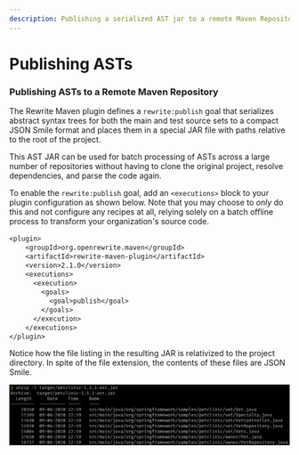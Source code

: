 ```yaml
---
description: Publishing a serialized AST jar to a remote Maven Repository
---
```


# Publishing ASTs

### Publishing ASTs to a Remote Maven Repository

The Rewrite Maven plugin defines a `rewrite:publish` goal that serializes abstract syntax trees for both the main and test source sets to a compact JSON Smile format and places them in a special JAR file with paths relative to the root of the project.

This AST JAR can be used for batch processing of ASTs across a large number of repositories without having to clone the original project, resolve dependencies, and parse the code again.

To enable the `rewrite:publish` goal, add an `<executions>` block to your plugin configuration as shown below. Note that you may choose to _only_ do this and not configure any recipes at all, relying solely on a batch offline process to transform your organization's source code.

```markup
<plugin>
    <groupId>org.openrewrite.maven</groupId>
    <artifactId>rewrite-maven-plugin</artifactId>
    <version>2.1.0</version>
    <executions>
      <execution>
        <goals>
          <goal>publish</goal>
        </goals>
      </execution>
    </executions>
</plugin>
```

Notice how the file listing in the resulting JAR is relativized to the project directory. In spite of the file extension, the contents of these files are JSON Smile.

![](../../.gitbook/assets/image%20%2812%29.png)

